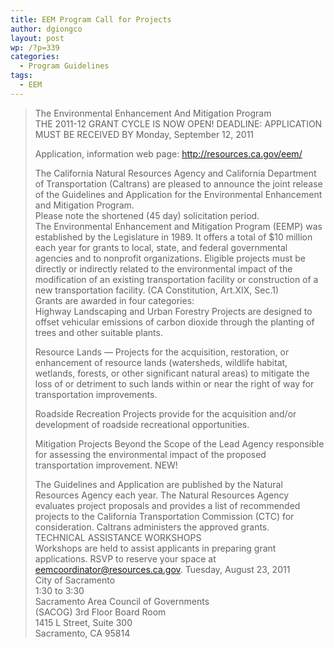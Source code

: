 ```yaml
---
title: EEM Program Call for Projects
author: dgiongco
layout: post
wp: /?p=339
categories:
  - Program Guidelines
tags:
  - EEM
---
```

> The Environmental Enhancement And Mitigation Program  
> THE 2011-12 GRANT CYCLE IS NOW OPEN! DEADLINE: APPLICATION MUST BE RECEIVED BY Monday, September 12, 2011
> 
> Application, information web page: http://resources.ca.gov/eem/
> 
> The California Natural Resources Agency and California Department of Transportation (Caltrans) are pleased to announce the joint release of the Guidelines and Application for the Environmental Enhancement and Mitigation Program.  
> Please note the shortened (45 day) solicitation period.  
> The Environmental Enhancement and Mitigation Program (EEMP) was established by the Legislature in 1989. It offers a total of $10 million each year for grants to local, state, and federal governmental agencies and to nonprofit organizations. Eligible projects must be directly or indirectly related to the environmental impact of the modification of an existing transportation facility or construction of a new transportation facility. (CA Constitution, Art.XIX, Sec.1)  
> Grants are awarded in four categories:  
> Highway Landscaping and Urban Forestry Projects are designed to offset vehicular emissions of carbon dioxide through the planting of trees and other suitable plants.
> 
> Resource Lands &#8212; Projects for the acquisition, restoration, or enhancement of resource lands (watersheds, wildlife habitat, wetlands, forests, or other significant natural areas) to mitigate the loss of or detriment to such lands within or near the right of way for transportation improvements.
> 
> Roadside Recreation Projects provide for the acquisition and/or development of roadside recreational opportunities.
> 
> Mitigation Projects Beyond the Scope of the Lead Agency responsible for assessing the environmental impact of the proposed transportation improvement. NEW!
> 
> The Guidelines and Application are published by the Natural Resources Agency each year. The Natural Resources Agency evaluates project proposals and provides a list of recommended projects to the California Transportation Commission (CTC) for consideration. Caltrans administers the approved grants.  
> TECHNICAL ASSISTANCE WORKSHOPS  
> Workshops are held to assist applicants in preparing grant applications. RSVP to reserve your space at eemcoordinator@resources.ca.gov. Tuesday, August 23, 2011  
> City of Sacramento  
> 1:30 to 3:30  
> Sacramento Area Council of Governments  
> (SACOG) 3rd Floor Board Room  
> 1415 L Street, Suite 300  
> Sacramento, CA 95814